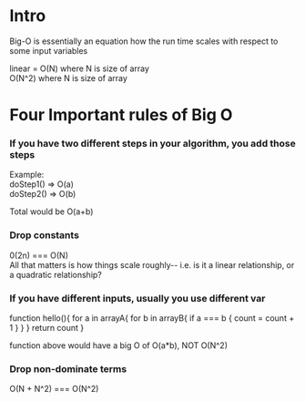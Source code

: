 # Intro  

Big-O is essentially an equation how the run time scales with respect to some input variables

linear = O(N) where N is size of array  
O(N^2) where N is size of array  

# Four Important rules of Big O

### If you have two different steps in your algorithm, you add those steps

Example:  
doStep1() => O(a)  
doStep2() => O(b)  

Total would be O(a+b)

### Drop constants  

0(2n) === O(N)  
All that matters is how things scale roughly-- i.e. is it a linear relationship, or a quadratic relationship?  

### If you have different inputs, usually you use different var  

function hello(){
  for a in arrayA{
    for b in arrayB{
      if a === b {
        count = count + 1
      }
    }
  }
  return count
}  

function above would have a big O of O(a*b), NOT O(N^2)  


### Drop non-dominate terms  

O(N + N^2) === O(N^2)
